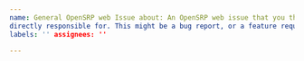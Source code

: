 ```yaml
---
name: General OpenSRP web Issue about: An OpenSRP web issue that you think the OpenSRP web team is
directly responsible for. This might be a bug report, or a feature request. title: ''
labels: '' assignees: ''

---
```

